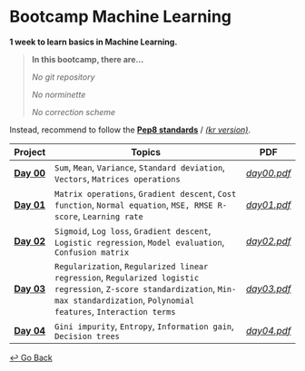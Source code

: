 # Bootcamp Machine Learning

**1 week to learn basics in Machine Learning.**



> **In this bootcamp, there are...**
>
> *No git repository*
>
> *No norminette*
>
> *No correction scheme*

Instead, recommend to follow the [**Pep8 standards**](https://www.python.org/dev/peps/pep-0008/) / [*(kr version)*](https://b.luavis.kr/python/python-convention).



| Project      | Topics                                                       | PDF           |
| ------------ | ------------------------------------------------------------ | ------------- |
| **[Day 00]** | `Sum`, `Mean`, `Variance`, `Standard deviation`, `Vectors`, `Matrices operations` | *[day00.pdf]* |
| **[Day 01]** | `Matrix operations`, `Gradient descent`, `Cost function`, `Normal equation`, `MSE, RMSE R-score`, `Learning rate` | *[day01.pdf]* |
| **[Day 02]** | `Sigmoid`, `Log loss`, `Gradient descent`, `Logistic regression`, `Model evaluation`, `Confusion matrix` | *[day02.pdf]* |
| **[Day 03]** | `Regularization`, `Regularized linear regression`, `Regularized logistic regression`, `Z-score standardization`, `Min-max standardization`, `Polynomial features`, `Interaction terms` | *[day03.pdf]* |
| **[Day 04]** | `Gini impurity`, `Entropy`, `Information gain`,  `Decision trees` | *[day04.pdf]* |

[Day 00]: https://github.com/lisy0123/42/tree/master/Bootcamp_machine_learning/d00
[Day 01]: https://github.com/lisy0123/42/tree/master/Bootcamp_machine_learning/d01
[Day 02]: https://github.com/lisy0123/42/tree/master/Bootcamp_machine_learning/d02
[Day 03]: https://github.com/lisy0123/42/tree/master/Bootcamp_machine_learning/d03
[Day 04]: https://github.com/lisy0123/42/tree/master/Bootcamp_machine_learning/d04
[day00.pdf]: https://github.com/lisy0123/42/blob/master/Bootcamp_machine_learning/PDF/day00.pdf
[day01.pdf]: https://github.com/lisy0123/42/blob/master/Bootcamp_machine_learning/PDF/day01.pdf
[day02.pdf]: https://github.com/lisy0123/42/blob/master/Bootcamp_machine_learning/PDF/day02.pdf
[day03.pdf]: https://github.com/lisy0123/42/blob/master/Bootcamp_machine_learning/PDF/day03.pdf
[day04.pdf]: https://github.com/lisy0123/42/blob/master/Bootcamp_machine_learning/PDF/day04.pdf



[↩️ Go Back](https://github.com/lisy0123/42)